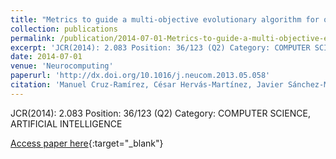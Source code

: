 ```yaml
---
title: "Metrics to guide a multi-objective evolutionary algorithm for ordinal classification"
collection: publications
permalink: /publication/2014-07-01-Metrics-to-guide-a-multi-objective-evolutionary-algorithm-for-ordinal-classification
excerpt: 'JCR(2014): 2.083 Position: 36/123 (Q2) Category: COMPUTER SCIENCE, ARTIFICIAL INTELLIGENCE'
date: 2014-07-01
venue: 'Neurocomputing'
paperurl: 'http://dx.doi.org/10.1016/j.neucom.2013.05.058'
citation: 'Manuel Cruz-Ramírez, César Hervás-Martínez, Javier Sánchez-Monedero, <strong>Pedro Antonio Gutiérrez</strong>, &quot;Metrics to guide a multi-objective evolutionary algorithm for ordinal classification.&quot; Neurocomputing, Vol. 135, 2014, pp.21--31.'
---
```

JCR(2014): 2.083 Position: 36/123 (Q2) Category: COMPUTER SCIENCE, ARTIFICIAL INTELLIGENCE

[Access paper here](http://dx.doi.org/10.1016/j.neucom.2013.05.058){:target="_blank"}
